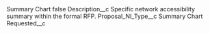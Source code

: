<?xml version="1.0" encoding="UTF-8"?>
<CustomMetadata xmlns="http://soap.sforce.com/2006/04/metadata" xmlns:xsi="http://www.w3.org/2001/XMLSchema-instance" xmlns:xsd="http://www.w3.org/2001/XMLSchema">
    <label>Summary Chart</label>
    <protected>false</protected>
    <values>
        <field>Description__c</field>
        <value xsi:type="xsd:string">Specific network accessibility summary within the formal RFP.</value>
    </values>
    <values>
        <field>Proposal_NI_Type__c</field>
        <value xsi:type="xsd:string">Summary Chart</value>
    </values>
    <values>
        <field>Requested__c</field>
        <value xsi:nil="true"/>
    </values>
</CustomMetadata>
